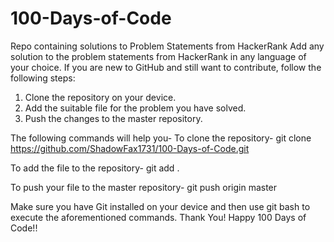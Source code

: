 # 100-Days-of-Code
Repo containing solutions to Problem Statements from HackerRank
Add any solution to the problem statements from HackerRank in any language of your choice.
If you are new to GitHub and still want to contribute, follow the following steps:
1. Clone the repository on your device.
2. Add the suitable file for the problem you have solved.
3. Push the changes to the master repository.

The following commands will help you-
To clone the repository-
git clone https://github.com/ShadowFax1731/100-Days-of-Code.git 

To add the file to the repository-
git add .

To push your file to the master repository-
git push origin master

Make sure you have Git installed on your device and then use git bash to execute the aforementioned commands.
Thank You!
Happy 100 Days of Code!!
